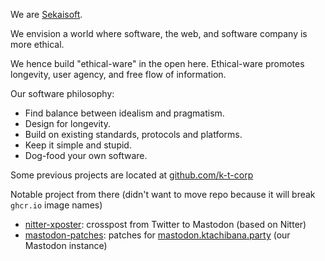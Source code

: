 We are [Sekaisoft](https://sekaisoft.tech/).

We envision a world where software, the web, and software company is more ethical.

We hence build "ethical-ware" in the open here. Ethical-ware promotes longevity, user agency, and free flow of information.

Our software philosophy:
- Find balance between idealism and pragmatism.
- Design for longevity.
- Build on existing standards, protocols and platforms.
- Keep it simple and stupid.
- Dog-food your own software.

Some previous projects are located at [github.com/k-t-corp](https://github.com/k-t-corp)

Notable project from there (didn't want to move repo because it will break `ghcr.io` image names)
- [nitter-xposter](https://github.com/k-t-corp/nitter-xposter): crosspost from Twitter to Mastodon (based on Nitter)
- [mastodon-patches](https://github.com/k-t-corp/mastodon-patches): patches for [mastodon.ktachibana.party](https://mastodon.ktachibana.party/home) (our Mastodon instance)
